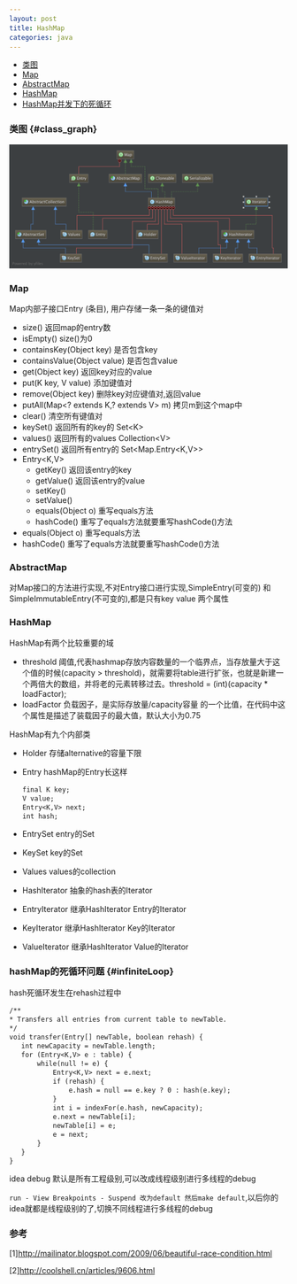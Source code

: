 ```yaml
---
layout: post
title: HashMap
categories: java
---
```


*   [类图](#class_graph)
*   [Map](#map)
*   [AbstractMap](#abstractMap)
*   [HashMap](#hashMap)
*   [HashMap并发下的死循环](#infiniteLoop)


### 类图 {#class_graph}

![map类图](/images/java/map.png)

### Map 

Map内部子接口Entry (条目), 用户存储一条一条的键值对

*   size() 返回map的entry数
*   isEmpty() size()为0 
*   containsKey(Object key) 是否包含key
*   containsValue(Object value) 是否包含value
*   get(Object key) 返回key对应的value
*   put(K key, V value) 添加键值对
*   remove(Object key) 删除key对应键值对,返回value
*   putAll(Map\<? extends K,? extends V\> m) 拷贝m到这个map中
*   clear() 清空所有键值对
*   keySet() 返回所有的key的 Set\<K\>
*   values() 返回所有的values Collection\<V\>
*   entrySet() 返回所有entry的 Set\<Map.Entry\<K,V\>\>
*   Entry<K,V> 
    *   getKey() 返回该entry的key
    *   getValue()  返回该entry的value
    *   setKey()
    *   setValue()
    *   equals(Object o) 重写equals方法
    *   hashCode() 重写了equals方法就要重写hashCode()方法
*   equals(Object o) 重写equals方法
*   hashCode() 重写了equals方法就要重写hashCode()方法

### AbstractMap

对Map接口的方法进行实现,不对Entry接口进行实现,SimpleEntry(可变的) 和 SimpleImmutableEntry(不可变的),都是只有key value 两个属性 

### HashMap
HashMap有两个比较重要的域 

*   threshold 阈值,代表hashmap存放内容数量的一个临界点，当存放量大于这个值的时候(capacity > threshold)，就需要将table进行扩张，也就是新建一个两倍大的数组，并将老的元素转移过去。threshold = (int)(capacity * loadFactor);
*   loadFactor 负载因子，是实际存放量/capacity容量 的一个比值，在代码中这个属性是描述了装载因子的最大值，默认大小为0.75

HashMap有九个内部类

*   Holder 存储alternative的容量下限
*   Entry hashMap的Entry长这样

        final K key;
        V value;
        Entry<K,V> next;
        int hash;
*   EntrySet entry的Set
*   KeySet key的Set
*   Values values的collection
*   HashIterator 抽象的hash表的Iterator
*   EntryIterator 继承HashIterator Entry的Iterator
*   KeyIterator 继承HashIterator Key的Iterator
*   ValueIterator 继承HashIterator Value的Iterator

### hashMap的死循环问题 {#infiniteLoop}

hash死循环发生在rehash过程中
```
/**
* Transfers all entries from current table to newTable.
*/
void transfer(Entry[] newTable, boolean rehash) {
   int newCapacity = newTable.length;
   for (Entry<K,V> e : table) {
       while(null != e) {
           Entry<K,V> next = e.next;
           if (rehash) {
               e.hash = null == e.key ? 0 : hash(e.key);
           }
           int i = indexFor(e.hash, newCapacity);
           e.next = newTable[i];
           newTable[i] = e;
           e = next;
       }
   }
}
```

idea debug 默认是所有工程级别,可以改成线程级别进行多线程的debug

`run - View Breakpoints - Suspend 改为default 然后make default`,以后你的idea就都是线程级别的了,切换不同线程进行多线程的debug


        
### 参考

[1]<http://mailinator.blogspot.com/2009/06/beautiful-race-condition.html>

[2]<http://coolshell.cn/articles/9606.html>